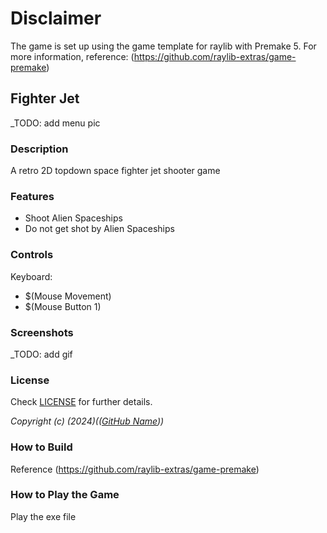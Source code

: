 # Disclaimer

The game is set up using the game template for raylib with Premake 5.
For more information, reference: (https://github.com/raylib-extras/game-premake)

## Fighter Jet

_TODO: add menu pic

### Description

A retro 2D topdown space fighter jet shooter game

### Features

 - Shoot Alien Spaceships
 - Do not get shot by Alien Spaceships

### Controls

Keyboard:
 - $(Mouse Movement)
 - $(Mouse Button 1)

### Screenshots

_TODO: add gif

### License

Check [LICENSE](LICENSE) for further details.

*Copyright (c) $(2024) ($([GitHub Name](https://github.com/ZhanXiang-Yu/2DFighter)))*

### How to Build

Reference (https://github.com/raylib-extras/game-premake)

### How to Play the Game

Play the exe file

